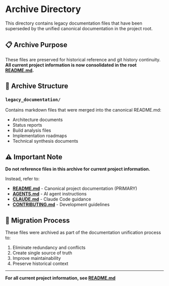 # Archive Directory

This directory contains legacy documentation files that have been superseded by the unified canonical documentation in the project root.

## 📋 Archive Purpose

These files are preserved for historical reference and git history continuity. **All current project information is now consolidated in the root [README.md](../README.md).**

## 📂 Archive Structure

### `legacy_documentation/`
Contains markdown files that were merged into the canonical README.md:
- Architecture documents
- Status reports  
- Build analysis files
- Implementation roadmaps
- Technical synthesis documents

## ⚠️ Important Note

**Do not reference files in this archive for current project information.**

Instead, refer to:
- **[README.md](../README.md)** - Canonical project documentation (PRIMARY)
- **[AGENTS.md](../AGENTS.md)** - AI agent instructions
- **[CLAUDE.md](../CLAUDE.md)** - Claude Code guidance  
- **[CONTRIBUTING.md](../CONTRIBUTING.md)** - Development guidelines

## 🔄 Migration Process

These files were archived as part of the documentation unification process to:
1. Eliminate redundancy and conflicts
2. Create single source of truth
3. Improve maintainability
4. Preserve historical context

---

**For all current project information, see [README.md](../README.md)**